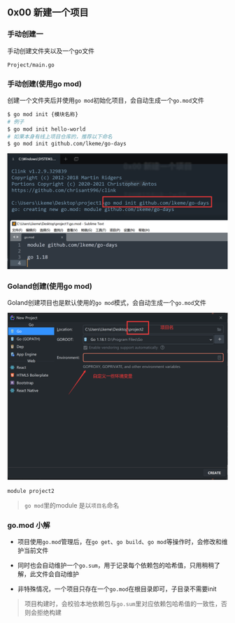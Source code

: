 ## 0x00 新建一个项目

### 手动创建一

手动创建文件夹以及一个go文件

```
Project/main.go
```


### 手动创建(使用go mod)

创建一个文件夹后并使用`go mod`初始化项目，会自动生成一个`go.mod`文件

```bash
$ go mod init {模块名称}
# 例子
$ go mod init hello-world
# 如果本身有线上项目仓库的，推荐以下命名
$ go mod init github.com/lkeme/go-days
```

![](../../../static/day001/0x00_1.png)


### Goland创建(使用go mod)

Goland创建项目也是默认使用的`go mod`模式，会自动生成一个`go.mod`文件

![](../../../static/day001/0x00_2.png)

```mod
module project2
```

> `go mod`里的module 是以`项目名`命名




### go.mod 小解

- 项目使用`go.mod`管理后，在`go get`、`go build`、`go mod`等操作时，会修改和维护当前文件  

- 同时也会自动维护一个`go.sum`，用于记录每个依赖包的哈希值，只用稍稍了解，此文件会自动维护 

- 非特殊情况，一个项目只存在一个`go.mod`在根目录即可，子目录不需要init

> 项目构建时，会校验本地依赖包与`go.sum`里对应依赖包哈希值的一致性，否则会拒绝构建 

